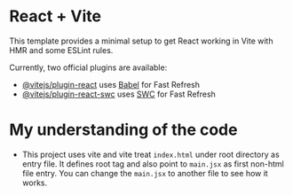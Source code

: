 # React + Vite

This template provides a minimal setup to get React working in Vite with HMR and some ESLint rules.

Currently, two official plugins are available:

- [@vitejs/plugin-react](https://github.com/vitejs/vite-plugin-react/blob/main/packages/plugin-react/README.md) uses [Babel](https://babeljs.io/) for Fast Refresh
- [@vitejs/plugin-react-swc](https://github.com/vitejs/vite-plugin-react-swc) uses [SWC](https://swc.rs/) for Fast Refresh


# My understanding of the code

* This project uses vite and vite treat `index.html` under root directory as entry file. It defines root tag and also point to `main.jsx` as first non-html file entry. You can change the `main.jsx` to another file to see how it works.